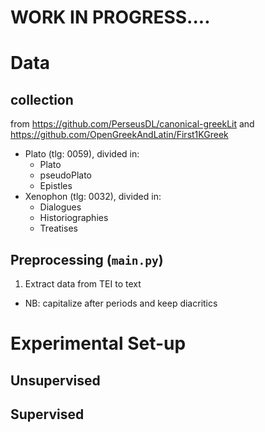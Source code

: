 # WORK IN PROGRESS....

# Data

## collection

from https://github.com/PerseusDL/canonical-greekLit and https://github.com/OpenGreekAndLatin/First1KGreek

- Plato (tlg: 0059), divided in:
  - Plato
  - pseudoPlato
  - Epistles
- Xenophon (tlg: 0032), divided in:
  - Dialogues
  - Historiographies
  - Treatises

## Preprocessing (`main.py`)

1. Extract data from TEI to text 
- NB: capitalize after periods and keep diacritics

# Experimental Set-up

## Unsupervised

## Supervised
